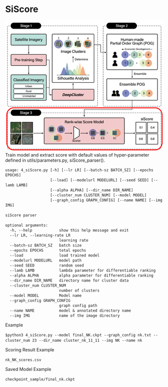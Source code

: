 # SiScore

<img src="./Stage3.png" width="600">  
Train model and extract score with default values of hyper-parameter defined in utils/parameters.py, siScore_parser().


```
usage: 4_siScore.py [-h] [--lr LR] [--batch-sz BATCH_SZ] [--epochs EPOCHS]
                    [--load] [--modelurl MODELURL] [--seed SEED] [--lamb LAMB]
                    [--alpha ALPHA] [--dir_name DIR_NAME]
                    [--cluster_num CLUSTER_NUM] [--model MODEL]
                    [--graph_config GRAPH_CONFIG] [--name NAME] [--img IMG]

siScore parser

optional arguments:
  -h, --help            show this help message and exit
  --lr LR, --learning-rate LR
                        learning rate
  --batch-sz BATCH_SZ   batch size
  --epochs EPOCHS       total epochs
  --load                load trained model
  --modelurl MODELURL   model path
  --seed SEED           random seed
  --lamb LAMB           lambda parameter for differentiable ranking
  --alpha ALPHA         alpha parameter for differentiable ranking
  --dir_name DIR_NAME   directory name for cluster data
  --cluster_num CLUSTER_NUM
                        number of clusters
  --model MODEL         Model name
  --graph_config GRAPH_CONFIG
                        graph config path
  --name NAME           model & annotated directory name
  --img IMG             name of the image directory
```

Example

```$python3 4_siScore.py --model final_NK.ckpt --graph_config nk.txt --cluster_num 23 --dir_name cluster_nk_11_11 --img NK --name nk```

Scoring Result Example

```nk_NK_scores.csv```

Saved Model Example

```checkpoint_sample/final_nk.ckpt```